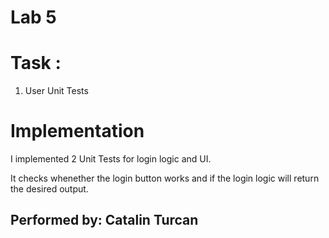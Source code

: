 # Lab 5

# Task :

1) User Unit Tests


# Implementation 
I implemented 2 Unit Tests for login logic and UI.

It checks whenether the login button works and if the login logic will return the desired output.
## Performed by: Catalin Turcan
